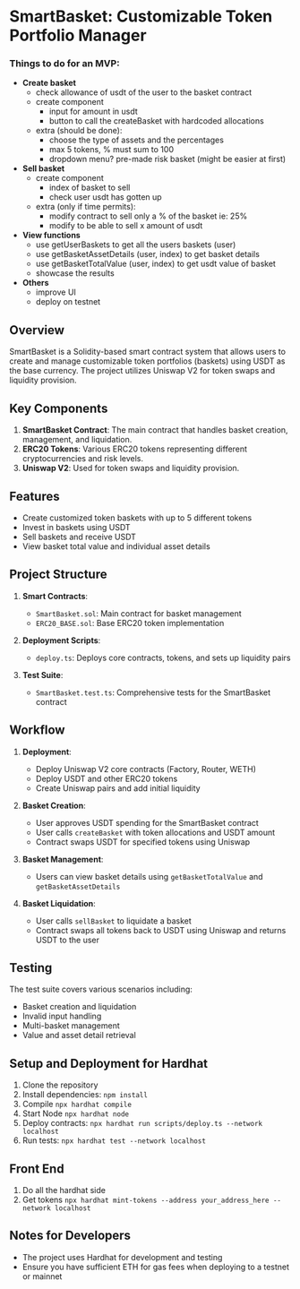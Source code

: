 # SmartBasket: Customizable Token Portfolio Manager

### Things to do for an MVP:

- **Create basket**
   - check allowance of usdt of the user to the basket contract
   - create component
      - input for amount in usdt
      - button to call the createBasket with hardcoded allocations
   - extra (should be done):
      - choose the type of assets and the percentages
      - max 5 tokens, % must sum to 100
      - dropdown menu? pre-made risk basket (might be easier at first)
- **Sell basket**
   - create component
      - index of basket to sell
      - check user usdt has gotten up
   - extra (only if time permits):
      - modify contract to sell only a % of the basket ie: 25%
      - modify to be able to sell x amount of usdt
- **View functions**
   - use getUserBaskets to get all the users baskets (user)
   - use getBasketAssetDetails (user, index) to get basket details
   - use getBasketTotalValue (user, index) to get usdt value of basket
   - showcase the results
- **Others**
   - improve UI
   - deploy on testnet

## Overview

SmartBasket is a Solidity-based smart contract system that allows users to create and manage customizable token portfolios (baskets) using USDT as the base currency. The project utilizes Uniswap V2 for token swaps and liquidity provision.

## Key Components

1. **SmartBasket Contract**: The main contract that handles basket creation, management, and liquidation.
2. **ERC20 Tokens**: Various ERC20 tokens representing different cryptocurrencies and risk levels.
3. **Uniswap V2**: Used for token swaps and liquidity provision.

## Features

- Create customized token baskets with up to 5 different tokens
- Invest in baskets using USDT
- Sell baskets and receive USDT
- View basket total value and individual asset details

## Project Structure

1. **Smart Contracts**:
   - `SmartBasket.sol`: Main contract for basket management
   - `ERC20_BASE.sol`: Base ERC20 token implementation

2. **Deployment Scripts**:
   - `deploy.ts`: Deploys core contracts, tokens, and sets up liquidity pairs

3. **Test Suite**:
   - `SmartBasket.test.ts`: Comprehensive tests for the SmartBasket contract

## Workflow

1. **Deployment**:
   - Deploy Uniswap V2 core contracts (Factory, Router, WETH)
   - Deploy USDT and other ERC20 tokens
   - Create Uniswap pairs and add initial liquidity

2. **Basket Creation**:
   - User approves USDT spending for the SmartBasket contract
   - User calls `createBasket` with token allocations and USDT amount
   - Contract swaps USDT for specified tokens using Uniswap

3. **Basket Management**:
   - Users can view basket details using `getBasketTotalValue` and `getBasketAssetDetails`

4. **Basket Liquidation**:
   - User calls `sellBasket` to liquidate a basket
   - Contract swaps all tokens back to USDT using Uniswap and returns USDT to the user

## Testing

The test suite covers various scenarios including:
- Basket creation and liquidation
- Invalid input handling
- Multi-basket management
- Value and asset detail retrieval

## Setup and Deployment for Hardhat

1. Clone the repository
2. Install dependencies: `npm install`
3. Compile `npx hardhat compile`
4. Start Node `npx hardhat node`
5. Deploy contracts: `npx hardhat run scripts/deploy.ts --network localhost`
6. Run tests: `npx hardhat test --network localhost`

## Front End

1. Do all the hardhat side
2. Get tokens `npx hardhat mint-tokens --address your_address_here --network localhost`

## Notes for Developers

- The project uses Hardhat for development and testing
- Ensure you have sufficient ETH for gas fees when deploying to a testnet or mainnet
